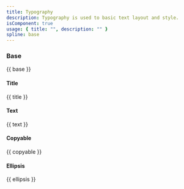 ```yaml
---
title: Typography
description: Typography is used to basic text layout and style.
isComponent: true
usage: { title: "", description: "" }
spline: base
---
```


### Base

{{ base }}

#### Title

{{ title }}

#### Text

{{ text }}

#### Copyable

{{ copyable }}

#### Ellipsis

{{ ellipsis }}
